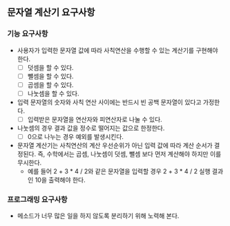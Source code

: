 ## 문자열 계산기 요구사항

### 기능 요구사항
- 사용자가 입력한 문자열 값에 따라 사칙연산을 수행할 수 있는 계산기를 구현해야 한다.
  - [ ] 덧셈을 할 수 있다.
  - [ ] 뺄셈을 할 수 있다.
  - [ ] 곱셈을 할 수 있다.
  - [ ] 나눗셈을 할 수 있다.
- 입력 문자열의 숫자와 사칙 연산 사이에는 반드시 빈 공백 문자열이 있다고 가정한다.
  - [ ] 입력받은 문자열을 연산자와 피연산자로 나눌 수 있다.
- 나눗셈의 경우 결과 값을 정수로 떨어지는 값으로 한정한다.
  - [ ] 0으로 나누는 경우 예외를 발생시킨다. 
- 문자열 계산기는 사칙연산의 계산 우선순위가 아닌 입력 값에 따라 계산 순서가 결정된다. 즉, 수학에서는 곱셈, 나눗셈이 덧셈, 뺄셈 보다 먼저 계산해야 하지만 이를 무시한다.
  - 예를 들어 2 + 3 * 4 / 2와 같은 문자열을 입력할 경우 2 + 3 * 4 / 2 실행 결과인 10을 출력해야 한다.

### 프로그래밍 요구사항
- 메소드가 너무 많은 일을 하지 않도록 분리하기 위해 노력해 본다.
